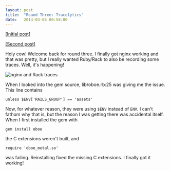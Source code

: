 ```yaml
---
layout: post
title:  "Round Three: Tracelytics"
date:   2014-03-05 00:58:00
---
```


[[Initial post]](https://tlunter.com/posts/Installing-Tracelytics-on-Arch)

[[Second post]](https://tlunter.com/posts/Round-Two-Tracelytics)

Holy cow!  Welcome back for round three.  I finally got nginx working and that was pretty, but I really wanted Ruby/Rack to also be recording some traces.  Well, it's happening!

![nginx and Rack traces](https://i.imgur.com/kO1vYH1.png)

When I looked into the gem source, lib/oboe.rb:25 was giving me the issue.  This line contains

    unless $ENV['RAILS_GROUP'] == 'assets'

Now, for whatever reason, they were using `$ENV` instead of `ENV`.  I can't fathom why that is, but the reason I was getting there was accidental itself.  When I first installed the gem with

    gem install oboe

the C extensions weren't built, and

    require 'oboe_metal.so'

was failing. Reinstalling fixed the missing C extensions. I finally got it working!

